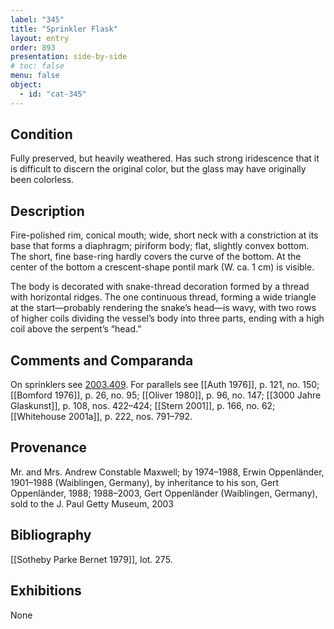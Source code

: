 ```yaml
---
label: "345"
title: "Sprinkler Flask"
layout: entry
order: 893
presentation: side-by-side
# toc: false
menu: false
object:
  - id: "cat-345"
---
```


## Condition

Fully preserved, but heavily weathered. Has such strong iridescence that it is difficult to discern the original color, but the glass may have originally been colorless.

## Description

Fire-polished rim, conical mouth; wide, short neck with a constriction at its base that forms a diaphragm; piriform body; flat, slightly convex bottom. The short, fine base-ring hardly covers the curve of the bottom. At the center of the bottom a crescent-shape pontil mark (W. ca. 1 cm) is visible.

The body is decorated with snake-thread decoration formed by a thread with horizontal ridges. The one continuous thread, forming a wide triangle at the start—probably rendering the snake’s head—is wavy, with two rows of higher coils dividing the vessel’s body into three parts, ending with a high coil above the serpent’s “head.”

## Comments and Comparanda

On sprinklers see [2003.409](#num). For parallels see [[Auth 1976]], p. 121, no. 150; [[Bomford 1976]], p. 26, no. 95; [[Oliver 1980]], p. 96, no. 147; [[3000 Jahre Glaskunst]], p. 108, nos. 422–424; [[Stern 2001]], p. 166, no. 62; [[Whitehouse 2001a]], p. 222, nos. 791–792.

## Provenance

Mr. and Mrs. Andrew Constable Maxwell; by 1974–1988, Erwin Oppenländer, 1901–1988 (Waiblingen, Germany), by inheritance to his son, Gert Oppenländer, 1988; 1988–2003, Gert Oppenländer (Waiblingen, Germany), sold to the J. Paul Getty Museum, 2003

## Bibliography

[[Sotheby Parke Bernet 1979]], lot. 275.

## Exhibitions

None